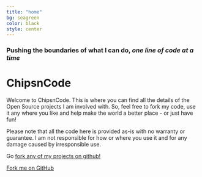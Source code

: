 ```yaml
---
title: "home"
bg: seagreen
color: black
style: center
---
```


### Pushing the boundaries of what I can do, *one line of code at a time*

<h1 class="text-blue"><i class="fa fa-cogs fa-2x" style="vertical-align:-12px;"></i> <strong>ChipsnCode</strong></h1>

Welcome to ChipsnCode. This is where you can find all the details of the Open Source projects I am involved with. So, feel free to fork my code, use it any where you like and help make the world a better place - or just have fun!

Please note that all the code here is provided as-is with no warranty or guarantee. I am not responsible for how or where you use it and for any damage caused by irresponsible use.

Go [fork any of my projects on github!](https://github.com/Marzogh)

<span id="forkongithub">
  <a href="https://github.com/Marzogh" class="bg-wood">
    Fork me on GitHub
  </a>
</span>
